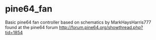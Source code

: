 # pine64_fan

Basic pine64 fan controller based on schematics by MarkHaysHarris777
found at the pine64 forum http://forum.pine64.org/showthread.php?tid=1854
